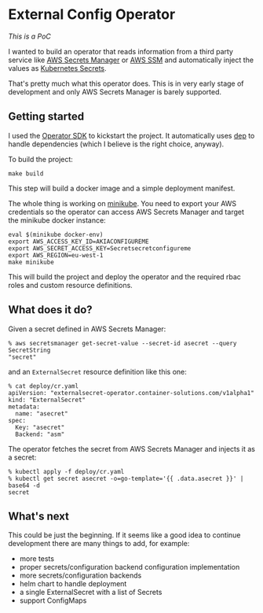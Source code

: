 # External Config Operator

*This is a PoC*

I wanted to build an operator that reads information from a third party service
like [AWS Secrets Manager](https://aws.amazon.com/secrets-manager/) or [AWS SSM](https://docs.aws.amazon.com/systems-manager/latest/userguide/systems-manager-paramstore.html) and automatically inject the values as [Kubernetes Secrets](https://kubernetes.io/docs/concepts/configuration/secret/).

That's pretty much what this operator does. This is in very early stage of
development and only AWS Secrets Manager is barely supported.

## Getting started

I used the [Operator SDK](https://github.com/operator-framework/operator-sdk)
to kickstart the project. It automatically uses
[dep](https://github.com/golang/dep) to handle dependencies (which I believe is
the right choice, anyway).

To build the project:
```
make build
```
This step will build a docker image and a simple deployment manifest.

The whole thing is working on
[minikube](https://github.com/kubernetes/minikube). You need to export your AWS
credentials so the operator can access AWS Secrets Manager and target the
minikube docker instance:

```
eval $(minikube docker-env)
export AWS_ACCESS_KEY_ID=AKIACONFIGUREME
export AWS_SECRET_ACCESS_KEY=Secretsecretconfigureme 
export AWS_REGION=eu-west-1
make minikube
```
This will build the project and deploy the operator and the required rbac roles
and custom resource definitions.

## What does it do?
Given a secret defined in AWS Secrets Manager:
```
% aws secretsmanager get-secret-value --secret-id asecret --query SecretString
"secret"
```

and an `ExternalSecret` resource definition like this one:
```
% cat deploy/cr.yaml 
apiVersion: "externalsecret-operator.container-solutions.com/v1alpha1"
kind: "ExternalSecret"
metadata:
  name: "asecret"
spec:
  Key: "asecret"
  Backend: "asm"
```

The operator fetches the secret from AWS Secrets Manager and injects it as a
secret:

```
% kubectl apply -f deploy/cr.yaml
% kubectl get secret asecret -o=go-template='{{ .data.asecret }}' | base64 -d
secret
```

## What's next
This could be just the beginning. If it seems like a good idea to continue
development there are many things to add, for example:
* more tests
* proper secrets/configuration backend configuration implementation
* more secrets/configuration backends
* helm chart to handle deployment
* a single ExternalSecret with a list of Secrets
* support ConfigMaps
